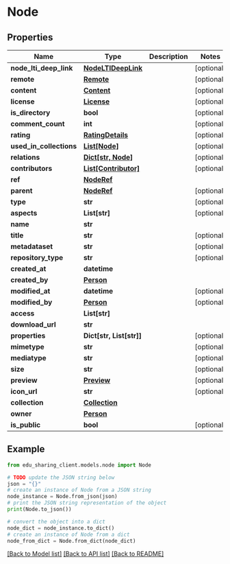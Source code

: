 # Node


## Properties

Name | Type | Description | Notes
------------ | ------------- | ------------- | -------------
**node_lti_deep_link** | [**NodeLTIDeepLink**](NodeLTIDeepLink.md) |  | [optional] 
**remote** | [**Remote**](Remote.md) |  | [optional] 
**content** | [**Content**](Content.md) |  | [optional] 
**license** | [**License**](License.md) |  | [optional] 
**is_directory** | **bool** |  | [optional] 
**comment_count** | **int** |  | [optional] 
**rating** | [**RatingDetails**](RatingDetails.md) |  | [optional] 
**used_in_collections** | [**List[Node]**](Node.md) |  | [optional] 
**relations** | [**Dict[str, Node]**](Node.md) |  | [optional] 
**contributors** | [**List[Contributor]**](Contributor.md) |  | [optional] 
**ref** | [**NodeRef**](NodeRef.md) |  | 
**parent** | [**NodeRef**](NodeRef.md) |  | [optional] 
**type** | **str** |  | [optional] 
**aspects** | **List[str]** |  | [optional] 
**name** | **str** |  | 
**title** | **str** |  | [optional] 
**metadataset** | **str** |  | [optional] 
**repository_type** | **str** |  | [optional] 
**created_at** | **datetime** |  | 
**created_by** | [**Person**](Person.md) |  | 
**modified_at** | **datetime** |  | [optional] 
**modified_by** | [**Person**](Person.md) |  | [optional] 
**access** | **List[str]** |  | 
**download_url** | **str** |  | 
**properties** | **Dict[str, List[str]]** |  | [optional] 
**mimetype** | **str** |  | [optional] 
**mediatype** | **str** |  | [optional] 
**size** | **str** |  | [optional] 
**preview** | [**Preview**](Preview.md) |  | [optional] 
**icon_url** | **str** |  | [optional] 
**collection** | [**Collection**](Collection.md) |  | 
**owner** | [**Person**](Person.md) |  | 
**is_public** | **bool** |  | [optional] 

## Example

```python
from edu_sharing_client.models.node import Node

# TODO update the JSON string below
json = "{}"
# create an instance of Node from a JSON string
node_instance = Node.from_json(json)
# print the JSON string representation of the object
print(Node.to_json())

# convert the object into a dict
node_dict = node_instance.to_dict()
# create an instance of Node from a dict
node_from_dict = Node.from_dict(node_dict)
```
[[Back to Model list]](../README.md#documentation-for-models) [[Back to API list]](../README.md#documentation-for-api-endpoints) [[Back to README]](../README.md)


